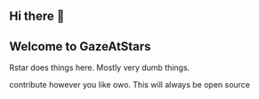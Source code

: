 ## Hi there 👋
## Welcome to GazeAtStars


Rstar does things here. Mostly very dumb things.

contribute however you like owo. This will always be open source
